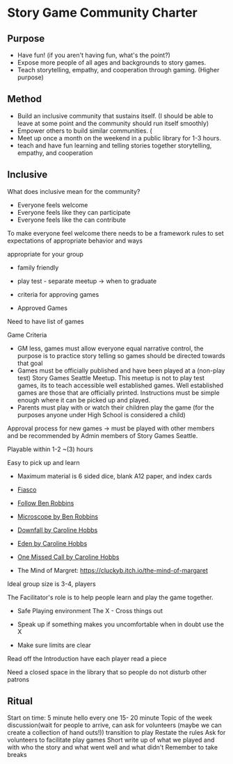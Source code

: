 # Story Game Community Charter

## Purpose

- Have fun! (if you aren't having fun, what's the point?)
- Expose more people of all ages and backgrounds to story games.
- Teach storytelling, empathy, and cooperation through gaming. (Higher purpose)

## Method

- Build an inclusive community that sustains itself. (I should be able to leave at some point and the community should run itself smoothly)
- Empower others to build similar communities. (
- Meet up once a month on the weekend in a public library for 1-3 hours.
- teach and have fun learning and telling stories together
storytelling, empathy, and cooperation

## Inclusive

What does inclusive mean for the community?

- Everyone feels welcome
- Everyone feels like they can participate
- Everyone feels like the can contribute

To make everyone feel welcome there needs to be a framework rules to set expectations of appropriate behavior and ways


appropriate for your group

- family friendly
- play test - separate meetup -> when to graduate
- criteria for approving games
    
- Approved Games

Need to have list of games

Game Criteria

- GM less, games must allow everyone equal narrative control, the purpose is to practice story telling so games should be directed towards that goal
- Games must be officially published and have been played at a (non-play test) Story Games Seattle Meetup. This meetup is not to play test games, its to teach accessible well established games. Well established games are those that are officially printed. Instructions must be simple enough where it can be picked up and played.
- Parents must play with or watch their children play the game (for the purposes anyone under High School is considered a child)

Approval process for new games -> must be played with other members and be recommended by Admin members of Story Games Seattle.

Playable within 1-2 ~(3) hours

Easy to pick up and learn

- Maximum material is 6 sided dice, blank A12 paper, and index cards

- [Fiasco](https://bullypulpitgames.com/games/fiasco/)
- [Follow Ben Robbins](http://www.lamemage.com/follow/)
- [Microscope by Ben Robbins](http://www.lamemage.com/microscope/)
- [Downfall by Caroline Hobbs](http://lessthanthreegames.com/downfall.html)
- [Eden by Caroline Hobbs](http://lessthanthreegames.com/eden.html)
- [One Missed Call by Caroline Hobbs](http://lessthanthreegames.com/one_missed_call.html)

- The Mind of Margret: https://cluckyb.itch.io/the-mind-of-margaret

Ideal group size is 3-4, players

The Facilitator's role is to help people learn and play the game together.

- Safe Playing environment
    The X - Cross things out

- Speak up if something makes you uncomfortable when in doubt use the X
- Make sure limits are clear

Read off the Introduction have each player read a piece

Need a closed space in the library that so people do not disturb other patrons

## Ritual

Start on time:
5 minute hello every one
15- 20 minute Topic of the week discussion(wait for people to arrive, can ask for volunteers (maybe we can create a collection of hand outs!))
transition to play
Restate the rules
Ask for volunteers to facilitate
play games
Short write up of what we played and with who the story and what went well and what didn't
Remember to take breaks

